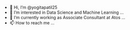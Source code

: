 - 👋 Hi, I’m @yogitapatil25
- 👀 I’m interested in Data Science and Machine Learning ...
- 🌱 I’m currently working as Associate Consultant at Atos ...
- 📫 How to reach me ...

<!---
yogitapatil25/yogitapatil25 is a ✨ special ✨ repository because its `README.md` (this file) appears on your GitHub profile.
You can click the Preview link to take a look at your changes.
--->
